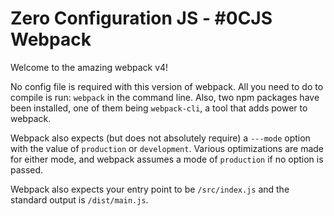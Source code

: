 # Zero Configuration JS - #0CJS Webpack

Welcome to the amazing webpack v4!

No config file is required with this version of webpack. All you need to do to compile is run: ```webpack``` in the command line. Also, two npm packages have been installed, one of them being ```webpack-cli```, a tool that adds power to webpack.

Webpack also expects (but does not absolutely require) a ```---mode``` option with the value of ```production``` or ```development```. Various optimizations are made for either mode, and webpack assumes a mode of ```production``` if no option is passed.

Webpack also expects your entry point to be ```/src/index.js``` and the standard output is ```/dist/main.js```.
